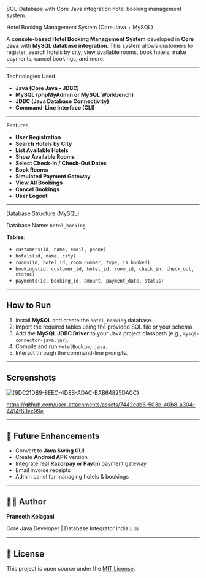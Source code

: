 SQL-Database with Core Java integration hotel booking management system.

  Hotel Booking Management System (Core Java + MySQL)

A **console-based Hotel Booking Management System** developed in **Core Java** with **MySQL database integration**. This system allows customers to register, search hotels by city, view available rooms, book hotels, make payments, cancel bookings, and more.

---

 Technologies Used

*  **Java (Core Java - JDBC)**
*  **MySQL (phpMyAdmin or MySQL Workbench)**
*  **JDBC (Java Database Connectivity)**
*  **Command-Line Interface (CLI)**

---

 Features

*  **User Registration**
*  **Search Hotels by City**
*  **List Available Hotels**
*  **Show Available Rooms**
*  **Select Check-In / Check-Out Dates**
*  **Book Rooms**
*  **Simulated Payment Gateway**
*  **View All Bookings**
*  **Cancel Bookings**
*  **User Logout**

---

 Database Structure (MySQL)

Database Name: `hotel_booking`

**Tables:**

* `customers(id, name, email, phone)`
* `hotels(id, name, city)`
* `rooms(id, hotel_id, room_number, type, is_booked)`
* `bookings(id, customer_id, hotel_id, room_id, check_in, check_out, status)`
* `payments(id, booking_id, amount, payment_date, status)`


---

##  How to Run

1. Install **MySQL** and create the `hotel_booking` database.
2. Import the required tables using the provided SQL file or your schema.
3. Add the **MySQL JDBC Driver** to your Java project classpath (e.g., `mysql-connector-java.jar`).
4. Compile and run `HotelBooking.java`.
5. Interact through the command-line prompts.

---

##  Screenshots

![{9DC21DB9-8EEC-4D8B-ADAC-BAB64825DACC}](https://github.com/user-attachments/assets/f3783838-afbd-457e-90e2-466527a99049)


https://github.com/user-attachments/assets/7442eab6-503c-40b8-a304-4414f63ec99e


---

## 🚀 Future Enhancements

* Convert to **Java Swing GUI**
* Create **Android APK** version
* Integrate real **Razorpay or Paytm** payment gateway
* Email invoice receipts
* Admin panel for managing hotels & bookings

---

## 🧑‍💻 Author

**Praneeth Kolagani**

Core Java Developer | Database Integrator
India 🇮🇳

---

## 📜 License

This project is open source under the [MIT License](LICENSE).


